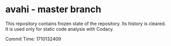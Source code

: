 # avahi - master branch

This repository contains frozen state of the repository.
Its history is cleared. It is used only for static code
analysis with Codacy.

Commit Time: 1710132409
